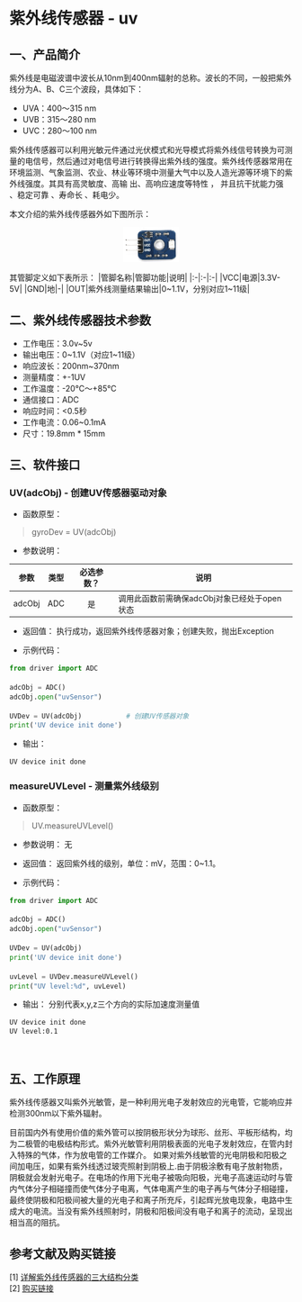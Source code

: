 # 紫外线传感器 - uv

## 一、产品简介
紫外线是电磁波谱中波长从10nm到400nm辐射的总称。波长的不同，一般把紫外线分为A、B、C三个波段，具体如下：
* UVA：400～315 nm
* UVB：315～280 nm
* UVC：280～100 nm

紫外线传感器可以利用光敏元件通过光伏模式和光导模式将紫外线信号转换为可测量的电信号，然后通过对电信号进行转换得出紫外线的强度。紫外线传感器常用在环境监测、气象监测、农业、林业等环境中测量大气中以及人造光源等环境下的紫外线强度。其具有高灵敏度、高输 出、高响应速度等特性 ， 并且抗干扰能力强 、稳定可靠 、寿命长 、耗电少。

本文介绍的紫外线传感器外如下图所示：

<div align="center">
<img src=./../../docs/images/uv_外观图.png  width=20%/>
</div>

其管脚定义如下表所示：
|管脚名称|管脚功能|说明|
|:-|:-|:-|
|VCC|电源|3.3V-5V|
|GND|地|-|
|OUT|紫外线测量结果输出|0~1.1V，分别对应1~11级|

## 二、紫外线传感器技术参数
* 工作电压：3.0v~5v<br>
* 输出电压：0~1.1V（对应1~11级）<br>
* 响应波长：200nm~370nm
* 测量精度：+-1UV
* 工作温度：-20°C～+85°C<br>
* 通信接口：ADC<br>
* 响应时间：<0.5秒<br>
* 工作电流：0.06~0.1mA<br>
* 尺寸：19.8mm * 15mm<br>

## 三、软件接口

### UV(adcObj) - 创建UV传感器驱动对象
* 函数原型：
> gyroDev = UV(adcObj)

* 参数说明：

|参数|类型|必选参数？|说明|
|-----|----|:---:|----|
|adcObj|ADC|是|调用此函数前需确保adcObj对象已经处于open状态|

* 返回值：
执行成功，返回紫外线传感器对象；创建失败，抛出Exception

* 示例代码：

```python
from driver import ADC

adcObj = ADC()
adcObj.open("uvSensor")

UVDev = UV(adcObj)           # 创建UV传感器对象
print('UV device init done')
```

* 输出：
```log
UV device init done
```

### measureUVLevel - 测量紫外线级别
* 函数原型：
> UV.measureUVLevel()

* 参数说明：
无

* 返回值：
返回紫外线的级别，单位：mV，范围：0~1.1。

* 示例代码：

```python
from driver import ADC

adcObj = ADC()
adcObj.open("uvSensor")

UVDev = UV(adcObj)
print('UV device init done')

uvLevel = UVDev.measureUVLevel()
print("UV level:%d", uvLevel)
```

* 输出：
<xx> <yy> <zz>分别代表x,y,z三个方向的实际加速度测量值
```log
UV device init done
UV level:0.1
```

<br>

## 五、工作原理

紫外线传感器又叫紫外光敏管，是一种利用光电子发射效应的光电管，它能响应并检测300nm以下紫外辐射。

目前国内外有使用价值的紫外管可以按阴极形状分为球形、丝形、平板形结构，均为二极管的电极结构形式。紫外光敏管利用阴极表面的光电子发射效应，在管内封入特殊的气体，作为放电管的工作媒介。
如果对紫外线敏管的光电阴极和阳极之间加电压，如果有紫外线透过玻壳照射到阴极上.由于阴极涂敷有电子放射物质，阴极就会发射光电子。在电场的作用下光电子被吸向阳极，光电子高速运动时与管内气体分子相碰撞而使气体分子电离，气体电离产生的电子再与气体分子相碰撞，最终使阴极和阳极间被大量的光电子和离子所充斥，引起辉光放电现象，电路中生成大的电流。当没有紫外线照射时，阴极和阳极间没有电子和离子的流动，呈现出相当高的阻抗。

## 参考文献及购买链接
[1] [详解紫外线传感器的三大结构分类](https://zhuanlan.zhihu.com/p/1736813175)<br>
[2] [购买链接](https://detail.tmall.com/item.htm?id=601443043844)

